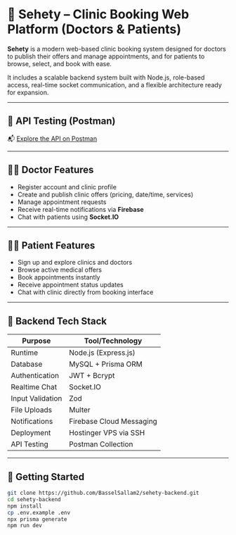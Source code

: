 # 🏥 Sehety – Clinic Booking Web Platform (Doctors & Patients)

**Sehety** is a modern web-based clinic booking system designed for doctors to publish their offers and manage appointments, and for patients to browse, select, and book with ease.

It includes a scalable backend system built with Node.js, role-based access, real-time socket communication, and a flexible architecture ready for expansion.

---

## 🔗 API Testing (Postman)

📬 [Explore the API on Postman](https://www.postman.com/enjaz7/workspace/sehety)

---

## 👨‍⚕️ Doctor Features

- Register account and clinic profile
- Create and publish clinic offers (pricing, date/time, services)
- Manage appointment requests
- Receive real-time notifications via **Firebase**
- Chat with patients using **Socket.IO**

---

## 🧑‍💼 Patient Features

- Sign up and explore clinics and doctors
- Browse active medical offers
- Book appointments instantly
- Receive appointment status updates
- Chat with clinic directly from booking interface

---

## 🧰 Backend Tech Stack

| Purpose           | Tool/Technology       |
|-------------------|------------------------|
| Runtime           | Node.js (Express.js)   |
| Database          | MySQL + Prisma ORM     |
| Authentication    | JWT + Bcrypt           |
| Realtime Chat     | Socket.IO              |
| Input Validation  | Zod                    |
| File Uploads      | Multer                 |
| Notifications     | Firebase Cloud Messaging |
| Deployment        | Hostinger VPS via SSH  |
| API Testing       | Postman Collection     |

---

## 🚀 Getting Started

```bash
git clone https://github.com/BasselSallam2/sehety-backend.git
cd sehety-backend
npm install
cp .env.example .env
npx prisma generate
npm run dev



